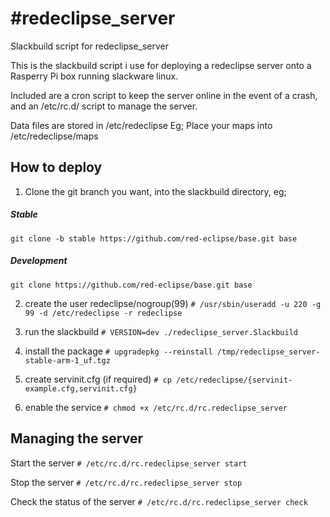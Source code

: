 #redeclipse_server
=================
Slackbuild script for redeclipse_server

This is the slackbuild script i use for deploying a redeclipse server onto a Rasperry Pi box running slackware linux.

Included are a cron script to keep the server online in the event of a crash, and an /etc/rc.d/ script to manage the server.

Data files are stored in /etc/redeclipse
Eg; Place your maps into /etc/redeclipse/maps

## How to deploy

1. Clone the git branch you want, into the slackbuild directory, eg;
##### Stable
```git clone -b stable https://github.com/red-eclipse/base.git base```
##### Development
```git clone https://github.com/red-eclipse/base.git base```
   
2. create the user redeclipse/nogroup(99)
```# /usr/sbin/useradd -u 220 -g 99 -d /etc/redeclipse -r redeclipse```
 
3. run the slackbuild
```# VERSION=dev ./redeclipse_server.Slackbuild```
 
4. install the package
```# upgradepkg --reinstall /tmp/redeclipse_server-stable-arm-1_uf.tgz```

5. create servinit.cfg (if required)
```# cp /etc/redeclipse/{servinit-example.cfg,servinit.cfg}```

6. enable the service
```# chmod +x /etc/rc.d/rc.redeclipse_server```

## Managing the server  
Start the server
```# /etc/rc.d/rc.redeclipse_server start```

Stop the server
```# /etc/rc.d/rc.redeclipse_server stop```

Check the status of the server
```# /etc/rc.d/rc.redeclipse_server check```
